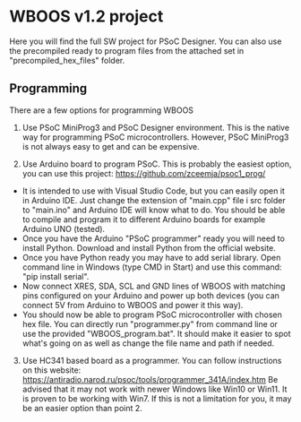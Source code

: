 # WBOOS v1.2 project
Here you will find the full SW project for PSoC Designer. You can also use the precompiled ready to program files from the attached set in "precompiled_hex_files" folder.

## Programming
There are a few options for programming WBOOS

1. Use PSoC MiniProg3 and PSoC Designer environment.
This is the native way for programming PSoC microcontrollers. However, PSoC MiniProg3 is not always easy to get and can be expensive.

2. Use Arduino board to program PSoC. This is probably the easiest option, you can use this project: https://github.com/zceemja/psoc1_prog/
- It is intended to use with Visual Studio Code, but you can easily open it in Arduino IDE. Just change the extension of "main.cpp" file i src folder to "main.ino" and Arduino IDE will know what to do. You should be able to compile and program it to different Arduino boards for example Arduino UNO (tested).
- Once you have the Arduino "PSoC programmer" ready you will need to install Python. Download and install Python from the official website. 
- Once you have Python ready you may have to add serial library. Open command line in Windows (type CMD in Start) and use this command: "pip install serial".
- Now connect XRES, SDA, SCL and GND lines of WBOOS with matching pins configured on your Arduino and power up both devices (you can connect 5V from Arduino to WBOOS and power it this way).
- You should now be able to program PSoC microcontroller with chosen hex file. You can directly run "programmer.py" from command line or use the provided "WBOOS_program.bat". It should make it easier to spot what's going on as well as change the file name and path if needed.

3. Use HC341 based board as a programmer. You can follow instructions on this website: https://antiradio.narod.ru/psoc/tools/programmer_341A/index.htm Be advised that it may not work with newer Windows like Win10 or Win11. It is proven to be working with Win7. If this is not a limitation for you, it may be an easier option than point 2.
